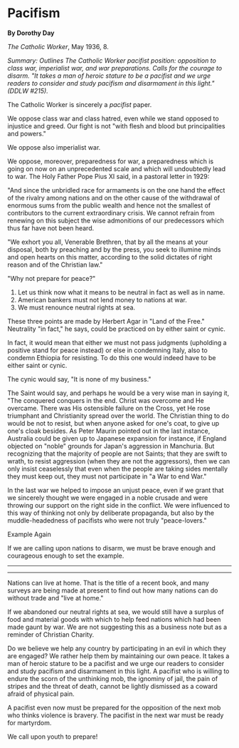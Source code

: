 Pacifism
========

**By Dorothy Day**

*The Catholic Worker*, May 1936, 8.

*Summary: Outlines The Catholic Worker pacifist position: opposition to
class war, imperialist war, and war preparations. Calls for the courage
to disarm. "It takes a man of heroic stature to be a pacifist and we
urge readers to consider and study pacifism and disarmament in this
light." (DDLW \#215).*

The Catholic Worker is sincerely a *pacifist* paper.

We oppose class war and class hatred, even while we stand opposed to
injustice and greed. Our fight is not "with flesh and blood but
principalities and powers."

We oppose also imperialist war.

We oppose, moreover, preparedness for war, a preparedness which is going
on now on an unprecedented scale and which will undoubtedly lead to war.
The Holy Father Pope Pius XI said, in a pastoral letter in 1929:

"And since the unbridled race for armaments is on the one hand the
effect of the rivalry among nations and on the other cause of the
withdrawal of enormous sums from the public wealth and hence not the
smallest of contributors to the current extraordinary crisis. We cannot
refrain from renewing on this subject the wise admonitions of our
predecessors which thus far have not been heard.

"We exhort you all, Venerable Brethren, that by all the means at your
disposal, both by preaching and by the press, you seek to illumine minds
and open hearts on this matter, according to the solid dictates of right
reason and of the Christian law."

"Why not prepare for peace?"

1.  Let us think now what it means to be neutral in fact as well as in
    name.
2.  American bankers must not lend money to nations at war.
3.  We must renounce neutral rights at sea.

These three points are made by Herbert Agar in "Land of the Free."
Neutrality "in fact," he says, could be practiced on by either saint or
cynic.

In fact, it would mean that either we must not pass judgments (upholding
a positive stand for peace instead) or else in condemning Italy, also to
condemn Ethiopia for resisting. To do this one would indeed have to be
either saint or cynic.

The cynic would say, "It is none of my business."

The Saint would say, and perhaps he would be a very wise man in saying
it, "The conquered conquers in the end. Christ was overcome and He
overcame. There was His ostensible failure on the Cross, yet He rose
triumphant and Christianity spread over the world. The Christian thing
to do would be not to resist, but when anyone asked for one's coat, to
give up one's cloak besides. As Peter Maurin pointed out in the last
instance, Australia could be given up to Japanese expansion for
instance, if England objected on "noble" grounds for Japan's aggression
in Manchuria. But recognizing that the majority of people are not
Saints; that they are swift to wrath, to resist aggression (when they
are not the aggressors), then we can only insist ceaselessly that even
when the people are taking sides mentally they must keep out, they must
not participate in "a War to end War."

In the last war we helped to impose an unjust peace, even if we grant
that we sincerely thought we were engaged in a noble crusade and were
throwing our support on the right side in the conflict. We were
influenced to this way of thinking not only by deliberate propaganda,
but also by the muddle-headedness of pacifists who were not truly
"peace-lovers."

Example Again

If we are calling upon nations to disarm, we must be brave enough and
courageous enough to set the example.

****
------

Nations can live at home. That is the title of a recent book, and many
surveys are being made at present to find out how many nations can do
without trade and "live at home."

If we abandoned our neutral rights at sea, we would still have a surplus
of food and material goods with which to help feed nations which had
been made gaunt by war. We are not suggesting this as a business note
but as a reminder of Christian Charity.

Do we believe we help any country by participating in an evil in which
they are engaged? We rather help them by maintaining our own peace. It
takes a man of heroic stature to be a pacifist and we urge our readers
to consider and study pacifism and disarmament in this light. A pacifist
who is willing to endure the scorn of the unthinking mob, the ignominy
of jail, the pain of stripes and the threat of death, cannot be lightly
dismissed as a coward afraid of physical pain.

A pacifist even now must be prepared for the opposition of the next mob
who thinks violence is bravery. The pacifist in the next war must be
ready for martyrdom.

We call upon youth to prepare!
